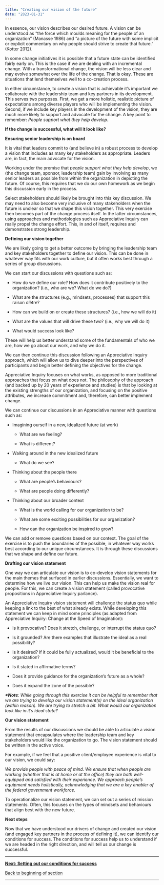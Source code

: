 ```yaml
---
title: "Creating our vision of the future"
date: "2023-01-31"
---
```


In essence, our vision describes our desired future. A vision can be understood as “the force which moulds meaning for the people of an organization” (Manasse 1986) and “a picture of the future with some implicit or explicit commentary on why people should strive to create that future.” (Kotter 2012).

In some change initiatives it is possible that a future state can be identified fairly early on. This is the case if we are dealing with an incremental change. With a transformational change, the vision will be less clear and may evolve somewhat over the life of the change. That is okay. These are situations that lend themselves well to a co-creation process.

In either circumstance, to create a vision that is achievable it’s important we collaborate with the leadership team and key partners in its development. This serves two purposes. First, we get a more holistic, realistic picture of expectations among diverse players who will be implementing the vision. Second, if we include key players in the development of the vision, they are much more likely to support and advocate for the change. A key point to remember: _People support what they help develop_.

**If the change is successful, what will it look like?**

**Ensuring senior leadership is on board**

It is vital that leaders commit to (and believe in) a robust process to develop a vision that includes as many key stakeholders as appropriate. Leaders are, in fact, the main advocate for the vision.

Working under the premise that _people support what they help develop_, we (the change team, sponsor, leadership team) gain by involving as many senior leaders as possible from within the organization in depicting the future. Of course, this requires that we do our own homework as we begin this discussion early in the process.

Select stakeholders should likely be brought into this key discussion. We may need to also become very inclusive of many stakeholders when the future is unclear so that we shape this vision together. This very exercise then becomes part of the change process itself. In the latter circumstances, using approaches and methodologies such as Appreciative Inquiry can really propel the change effort. This, in and of itself, requires and demonstrates strong leadership.

**Defining our vision together**

We are likely going to get a better outcome by bringing the leadership team and key stakeholders together to define our vision. This can be done in whatever way fits with our work culture, but it often works best through a series of group discussions.

We can start our discussions with questions such as:

- How do we define our role? How does it contribute positively to the organization? (i.e., who are we? What do we do?)

- What are the structures (e.g., mindsets, processes) that support this raison d’être?

- How can we build on or create these structures? (i.e., how we will do it)

- What are the values that will drive these two? (i.e., why we will do it)

- What would success look like?

These will help us better understand some of the fundamentals of who we are, how we go about our work, and why we do it.

We can then continue this discussion following an Appreciative Inquiry approach, which will allow us to dive deeper into the perspectives of participants and begin better defining the objectives for the change.

Appreciative Inquiry focuses on what works, as opposed to more traditional approaches that focus on what does not. The philosophy of the approach (and backed up by 20 years of experience and studies) is that by looking at the existing strengths of our organization, and focusing on the positive attributes, we increase commitment and, therefore, can better implement change.

We can continue our discussions in an Appreciative manner with questions such as:

- Imagining ourself in a new, idealized future (at work)
    - What are we feeling?
    
    - What is different?

- Walking around in the new idealized future
    - What do we see?

- Thinking about the people there
    - What are people’s behaviours?
    
    - What are people doing differently?

- Thinking about our broader context
    - What is the world calling for our organization to be?
    
    - What are some exciting possibilities for our organization?
    
    - How can the organization be inspired to grow?

We can add or remove questions based on our context. The goal of the exercise is to push the boundaries of the possible, in whatever way works best according to our unique circumstances. It is through these discussions that we shape and define our future.

**Drafting our vision statement**

One way we can articulate our vision is to co-develop vision statements for the main themes that surfaced in earlier discussions. Essentially, we want to determine how we live our vision. This can help us make the vision real for people. For this, we can create a vision statement (called provocative propositions in Appreciative Inquiry parlance).

An Appreciative Inquiry vision statement will challenge the status quo while keeping a link to the best of what already exists. While developing this statement we can keep in mind some principles (as adapted from Appreciative Inquiry: Change at the Speed of Imagination):

- Is it provocative? Does it stretch, challenge, or interrupt the status quo?

- Is it grounded? Are there examples that illustrate the ideal as a real possibility?

- Is it desired? If it could be fully actualized, would it be beneficial to the organization?

- Is it stated in affirmative terms?

- Does it provide guidance for the organization’s future as a whole?

- Does it expand the zone of the possible?

**_\*Note_**_: While going through this exercise it can be helpful to remember that we are trying to develop our vision statement(s) on the ideal organization (within reason). We are trying to stretch a bit. What would our organization look like in it’s ideal state?_

**Our vision statement**

From the results of our discussions we should be able to articulate a vision statement that encapsulates where the leadership team and key stakeholders would like the organization to go. The vision statement should be written in the active voice.

For example, if we feel that a positive client/employee experience is vital to our vision, we could say:

_We provide people with peace of mind. We ensure that when people are working (whether that is at home or at the office) they are both well-equipped and satisfied with their experience. We approach people’s equipment needs holistically, acknowledging that we are a key enabler of the federal government workforce._

To operationalize our vision statement, we can set out a series of mission statements. Often, this focuses on the types of mindsets and behaviours that align best with the new future.

**Next steps**  
  
Now that we have understood our drivers of change and created our vision (and engaged key partners in the process of defining it), we can identify our conditions for success. The conditions for success help us to understand if we are headed in the right direction, and will tell us our change is successful.

* * *

[******Next: Setting out our conditions for success******](/setting-out-our-conditions-for-success)

[Back to beginning of section](/laying-our-foundation-for-successful-change/)

* * *
